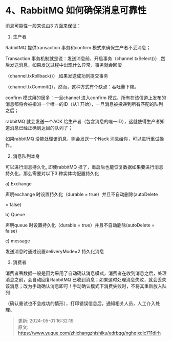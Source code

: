 # 4、RabbitMQ 如何确保消息可靠性

消息可靠性一般来说由3 方面来保证：

1) 生产者

RabbitMQ 提供transaction 事务和confirm 模式来确保生产者不丢消息；

Transaction 事务机制就是说：发送消息前，开启事务（channel.txSelect()）,然后发送消息，如果发送过程中出现什么异常，事务就会回滚

（channel.txRollback()）,如果发送成功则提交事务

（channel.txCommit()），然而，这种方式有个缺点：吞吐量下降。



confirm 模式用的居多：一旦channel 进入confirm 模式，所有在该信道上发布的消息都将会被指派一个唯一的ID（从1 开始），一旦消息被投递到所有匹配的队列之后；

rabbitMQ 就会发送一个ACK 给生产者（包含消息的唯一ID），这就使得生产者知道消息已经正确到达目的队列了；



如果rabbitMQ 没能处理该消息，则会发送一个Nack 消息给你，可以进行重试操作。

2) 消息队列本身



可以进行消息持久化, 即使rabbitMQ 挂了，重启后也能恢复数据如果要进行消息持久化，那么需要对以下3 种实体均配置持久化

a) Exchange

声明exchange 时设置持久化（durable = true）并且不自动删除(autoDelete

= false)

b) Queue

声明queue 时设置持久化（durable = true）并且不自动删除(autoDelete = false)

c) message

发送消息时通过设置deliveryMode=2 持久化消息



3) 消费者



消费者丢数据一般是因为采用了自动确认消息模式，消费者在收到消息之后，处理消息之前，会自动回复RabbitMQ 已收到消息；如果这时处理消息失败，就会丢失该消息；改为手动确认消息即可！手动确认模式下消费失败时，不将其重新放入队列

（确认重试也不会成功的情形），打印错误信息后，通知相关人员，人工介入处理。





> 更新: 2024-05-01 16:32:19  
> 原文: <https://www.yuque.com/zhichangzhishiku/edrbqg/nghqixdlc711dlrh>